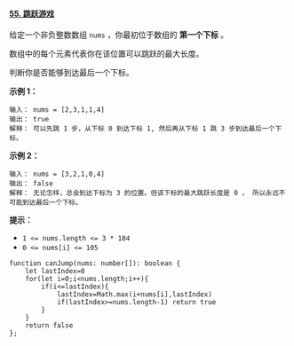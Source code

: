 #### [55. 跳跃游戏](https://leetcode.cn/problems/jump-game/)

给定一个非负整数数组 `nums` ，你最初位于数组的 **第一个下标** 。

数组中的每个元素代表你在该位置可以跳跃的最大长度。

判断你是否能够到达最后一个下标。
 

**示例 1：**

```
输入： nums = [2,3,1,1,4]
输出： true
解释： 可以先跳 1 步，从下标 0 到达下标 1, 然后再从下标 1 跳 3 步到达最后一个下标。
```

**示例 2：**

```
输入： nums = [3,2,1,0,4]
输出： false
解释： 无论怎样，总会到达下标为 3 的位置。但该下标的最大跳跃长度是 0 ， 所以永远不可能到达最后一个下标。
```

**提示：**

-   `1 <= nums.length <= 3 * 104`
-   `0 <= nums[i] <= 105`

```
function canJump(nums: number[]): boolean {
    let lastIndex=0
    for(let i=0;i<nums.length;i++){
        if(i<=lastIndex){
            lastIndex=Math.max(i+nums[i],lastIndex)
            if(lastIndex>=nums.length-1) return true
        }
    }
    return false
};
```